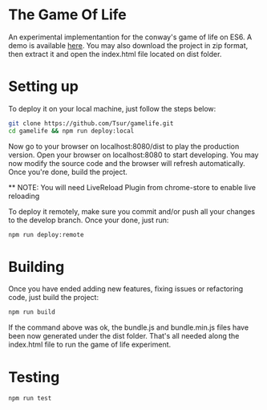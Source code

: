 # The Game Of Life

An experimental implementantion for the conway's game of life on ES6. A demo is available [here](https://game-of-life-tsur.herokuapp.com/). You may also download the project in zip format, then extract it and open the index.html file located on dist folder.

# Setting up

To deploy it on your local machine, just follow the steps below:

```bash
git clone https://github.com/Tsur/gamelife.git 
cd gamelife && npm run deploy:local
```
Now go to your browser on localhost:8080/dist to play the production version. Open your browser on localhost:8080 to start developing. You may now modify the source code and the browser will refresh automatically. Once you're done, build the project. 

** NOTE: You will need LiveReload Plugin from chrome-store to enable live reloading

To deploy it remotely, make sure you commit and/or push all your changes to the develop branch. Once your done, just run:

```bash
npm run deploy:remote
```

# Building

Once you have ended adding new features, fixing issues or refactoring code, just build the project:

```bash
npm run build
```

If the command above was ok, the bundle.js and bundle.min.js files have been now generated under the dist folder. That's all needed along the index.html file to run the game of life experiment.

# Testing

```bash
npm run test
```
